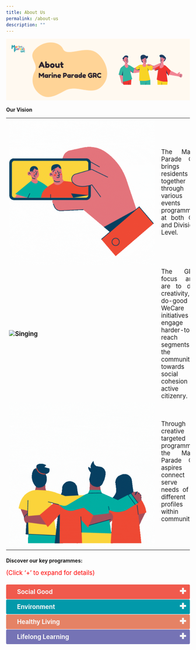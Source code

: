 ```yaml
---
title: About Us
permalink: /about-us
description: ""
---
```

![](/images/Banners/About%20GRC.png)

<b>Our Vision</b>
	
<table style="font-size:120%; margin-top: 0px; margin-bottom:20px;">
<tbody>
<tr>
 <td><b> <img style="width:600px; vertical-align:middle; float:left;right-margin:20px;" alt="Selfie" src="/images/About%20Us/Vision-1.gif"> </b></td><td>The Marine Parade GRC brings residents together through various events and programmes at both GRC and Divisional Level.</td>
</tr>
<tr>
 <td><b><img style="width:400px; padding-top:auto; padding-bottom:auto; float:left;right-margin:20px;" alt="Singing" src="/images/About%20Us/Vision-2.gif"></b> </td><td>The GRC’s focus areas are to drive creativity, do-good via WeCare initiatives and engage the harder-to-reach segments of the community towards social cohesion and active citizenry.</td>
</tr>
<tr>
 <td><b><img style="width:600px; float:left;right-margin:20px;" alt="Fireworks" src="/images/About%20Us/Vision-3.gif"></b> </td><td>Through creative and targeted programming, the Marine Parade GRC aspires to connect and serve the needs of the different profiles within the community. <br><br></td></tr>
	
</table>
	
<table style="font-size:120%">
	
<b>Discover our key programmes: </b> <p style=" font-size:120%; color:red; margin-top: 0px; margin-bottom:20px; line-height:1.35;">(Click ‘+’ to expand for details)</p>

<style>

td {
  text-align: justify;
  vertical-align: middle;
}
	
input {
    display: none;
}

label {
    display: block;    
	  font-size: 120%;
    padding: 10px 30px;
    margin: 0 0 1px 0;
    cursor: pointer;
    background: #153855;
    border-radius: 3px;
    color: #FFF;
    transition: ease .5s;
	position: relative;
}

label:hover {
    background: #346f9e;
}

label::after {
	font-family: "Font Awesome 5 Free";
	content: '\271A';
	font-weight: bold;
	font-size: 22px;
	position: absolute;
	right: 10px;
	top: 6px;
}

input:checked + label::after {
	content: '\2716';
}

.content {
    background: #FFFFFF;
    padding: 10px 25px;
    margin: 0 0 1px 0;
    border-radius: 3px;
}

input + label + .content {
    display: none;
}

input:checked + label + .content {
    display: block;
}
	
</style>

	
<input type="checkbox" id="Social Good">
	<label for="Social Good" style="background-color: #F05A4D; color:#f7f7f7;"><b>Social Good</b></label>
<div class="content" style="background-color:#edf4fa;">
<p style="font-size:18px; margin-top: 2px; margin-bottom:0px; line-height:1.35;">
To promote a caring and inclusive eco-system for the GRC. <a href="/programmes/social-good"> Explore Social Good -> </a>  </p>  
</div>
	

<input type="checkbox" id="Environment">
	<label for="Environment" style="background-color: #0299AA; color:#f7f7f7;"><b>Environment</b></label>
<div class="content" style="background-color:#edf4fa;">
<p style="font-size:18px; margin-top: 2px; margin-bottom:0px; line-height:1.35;">Leveraging on the Green movement trends, action will be taken at the GRC level to inspire the community to care for and protect the enivronment by adopting a clean, green and sustainable lifestyle. <a href="/programmes/environment"> Explore Environment -> </a> </p>
</div>
	
<input type="checkbox" id="Healthy Living">
	<label for="Healthy Living" style="background-color: #E58265; color:#f7f7f7;"><b>Healthy Living</b></label>
<div class="content" style="background-color:#edf4fa;">
<p style="font-size:18px; margin-top: 2px; margin-bottom:0px; line-height:1.35;">To nuture a culture of life-long learning in the GRC. <a href="/programmes/healthy-living"> Explore Healthy Living-> </a>  </p>

</div>
<input type="checkbox" id="Lifelong Learning">
	<label for="Lifelong Learning" style="background-color: #7573B5; color:#f7f7f7;"><b>Lifelong Learning</b></label>
<div class="content" style="background-color:#edf4fa;">
<p style="font-size:18px; margin-top: 2px; margin-bottom:0px; line-height:1.35;">To promote a holistic approach to advocate an active and healthier lifestyle together as a community. <a href="/programmes/lifelong-learning"> Explore Lifelong Learning-> </a>  </p>
	
</div>
</table>